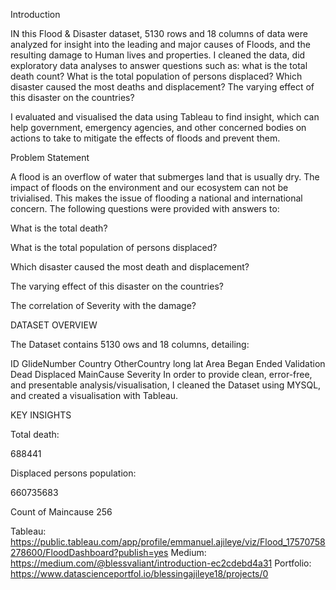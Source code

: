 Introduction

IN this Flood & Disaster dataset, 5130 rows and 18 columns of data were analyzed for insight into the leading and major causes of Floods, and the resulting damage to Human lives and properties. I cleaned the data, did exploratory data analyses to answer questions such as: what is the total death count? What is the total population of persons displaced? Which disaster caused the most deaths and displacement? The varying effect of this disaster on the countries?

I  evaluated and visualised the data using  Tableau to find insight, which can help government, emergency agencies, and other concerned bodies on actions to take to mitigate the effects of floods and prevent them.

Problem Statement

A flood is an overflow of water that submerges land that is usually dry. The impact of floods on the environment and our ecosystem can not be trivialised. This makes the issue of flooding a national and international concern. The following questions were provided with answers to:

What is the total death?

What is the total population of persons displaced?

Which disaster caused the most death and displacement?

The varying effect of this disaster on the countries?

The correlation of  Severity with the damage?

 

DATASET OVERVIEW

The Dataset contains 5130 ows and 18 columns, detailing:

ID	GlideNumber	Country	OtherCountry	long	lat	Area	Began	Ended	Validation	Dead	Displaced	MainCause	Severity
In order to provide clean, error-free, and presentable analysis/visualisation, I cleaned the Dataset using MYSQL, and created a visualisation with Tableau.

KEY INSIGHTS

Total death:

688441

Displaced persons population:

660735683

Count of Maincause
256

Tableau: https://public.tableau.com/app/profile/emmanuel.ajileye/viz/Flood_17570758278600/FloodDashboard?publish=yes
Medium: https://medium.com/@blessvaliant/introduction-ec2cdebd4a31
Portfolio: https://www.datascienceportfol.io/blessingajileye18/projects/0
